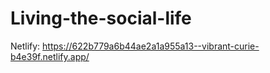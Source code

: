 # Living-the-social-life
Netlify: https://622b779a6b44ae2a1a955a13--vibrant-curie-b4e39f.netlify.app/
